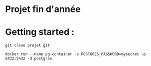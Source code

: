 # Projet fin d'année


# Getting started : 

```
git clone projet.git

docker run --name pg-container -e POSTGRES_PASSWORD=mysecret -p 5432:5432 -d postgres



```